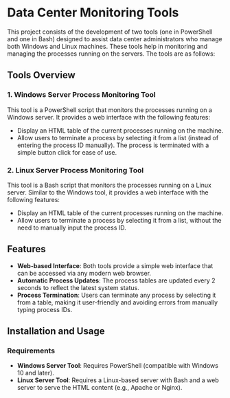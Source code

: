 # Data Center Monitoring Tools

This project consists of the development of two tools (one in PowerShell and one in Bash) designed to assist data center administrators who manage both Windows and Linux machines. These tools help in monitoring and managing the processes running on the servers. The tools are as follows:

## Tools Overview

### 1. Windows Server Process Monitoring Tool

This tool is a PowerShell script that monitors the processes running on a Windows server. It provides a web interface with the following features:

- Display an HTML table of the current processes running on the machine.
- Allow users to terminate a process by selecting it from a list (instead of entering the process ID manually). The process is terminated with a simple button click for ease of use.

### 2. Linux Server Process Monitoring Tool

This tool is a Bash script that monitors the processes running on a Linux server. Similar to the Windows tool, it provides a web interface with the following features:

- Display an HTML table of the current processes running on the machine.
- Allow users to terminate a process by selecting it from a list, without the need to manually input the process ID.

## Features

- **Web-based Interface**: Both tools provide a simple web interface that can be accessed via any modern web browser.
- **Automatic Process Updates**: The process tables are updated every 2 seconds to reflect the latest system status.
- **Process Termination**: Users can terminate any process by selecting it from a table, making it user-friendly and avoiding errors from manually typing process IDs.

## Installation and Usage

### Requirements

- **Windows Server Tool**: Requires PowerShell (compatible with Windows 10 and later).
- **Linux Server Tool**: Requires a Linux-based server with Bash and a web server to serve the HTML content (e.g., Apache or Nginx).
